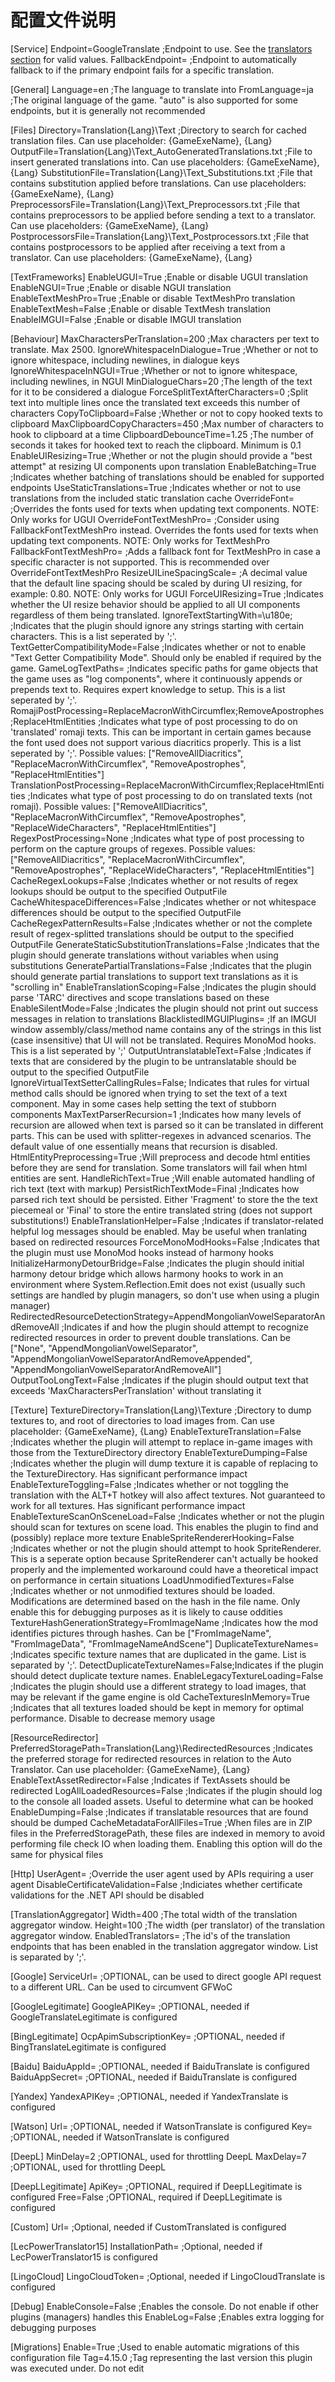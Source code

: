 # 配置文件说明
[Service]
Endpoint=GoogleTranslate         ;Endpoint to use. See the [translators section](#translators) for valid values.
FallbackEndpoint=                ;Endpoint to automatically fallback to if the primary endpoint fails for a specific translation.

[General]
Language=en                      ;The language to translate into
FromLanguage=ja                  ;The original language of the game. "auto" is also supported for some endpoints, but it is generally not recommended

[Files]
Directory=Translation\{Lang}\Text                                   ;Directory to search for cached translation files. Can use placeholder: {GameExeName}, {Lang}
OutputFile=Translation\{Lang}\Text\_AutoGeneratedTranslations.txt   ;File to insert generated translations into. Can use placeholders: {GameExeName}, {Lang}
SubstitutionFile=Translation\{Lang}\Text\_Substitutions.txt         ;File that contains substitution applied before translations. Can use placeholders: {GameExeName}, {Lang}
PreprocessorsFile=Translation\{Lang}\Text\_Preprocessors.txt        ;File that contains preprocessors to be applied before sending a text to a translator. Can use placeholders: {GameExeName}, {Lang}
PostprocessorsFile=Translation\{Lang}\Text\_Postprocessors.txt      ;File that contains postprocessors to be applied after receiving a text from a translator. Can use placeholders: {GameExeName}, {Lang}

[TextFrameworks]
EnableUGUI=True                  ;Enable or disable UGUI translation
EnableNGUI=True                  ;Enable or disable NGUI translation
EnableTextMeshPro=True           ;Enable or disable TextMeshPro translation
EnableTextMesh=False             ;Enable or disable TextMesh translation
EnableIMGUI=False                ;Enable or disable IMGUI translation

[Behaviour]
MaxCharactersPerTranslation=200  ;Max characters per text to translate. Max 2500.
IgnoreWhitespaceInDialogue=True  ;Whether or not to ignore whitespace, including newlines, in dialogue keys
IgnoreWhitespaceInNGUI=True      ;Whether or not to ignore whitespace, including newlines, in NGUI
MinDialogueChars=20              ;The length of the text for it to be considered a dialogue
ForceSplitTextAfterCharacters=0  ;Split text into multiple lines once the translated text exceeds this number of characters
CopyToClipboard=False            ;Whether or not to copy hooked texts to clipboard
MaxClipboardCopyCharacters=450   ;Max number of characters to hook to clipboard at a time
ClipboardDebounceTime=1.25       ;The number of seconds it takes for hooked text to reach the clipboard. Minimum is 0.1
EnableUIResizing=True            ;Whether or not the plugin should provide a "best attempt" at resizing UI components upon translation
EnableBatching=True              ;Indicates whether batching of translations should be enabled for supported endpoints
UseStaticTranslations=True       ;Indicates whether or not to use translations from the included static translation cache
OverrideFont=                    ;Overrides the fonts used for texts when updating text components. NOTE: Only works for UGUI
OverrideFontTextMeshPro=         ;Consider using FallbackFontTextMeshPro instead. Overrides the fonts used for texts when updating text components. NOTE: Only works for TextMeshPro
FallbackFontTextMeshPro=         ;Adds a fallback font for TextMeshPro in case a specific character is not supported. This is recommended over OverrideFontTextMeshPro
ResizeUILineSpacingScale=        ;A decimal value that the default line spacing should be scaled by during UI resizing, for example: 0.80. NOTE: Only works for UGUI
ForceUIResizing=True             ;Indicates whether the UI resize behavior should be applied to all UI components regardless of them being translated.
IgnoreTextStartingWith=\u180e;   ;Indicates that the plugin should ignore any strings starting with certain characters. This is a list seperated by ';'.
TextGetterCompatibilityMode=False ;Indicates whether or not to enable "Text Getter Compatibility Mode". Should only be enabled if required by the game. 
GameLogTextPaths=                ;Indicates specific paths for game objects that the game uses as "log components", where it continuously appends or prepends text to. Requires expert knowledge to setup. This is a list seperated by ';'.
RomajiPostProcessing=ReplaceMacronWithCircumflex;RemoveApostrophes;ReplaceHtmlEntities ;Indicates what type of post processing to do on 'translated' romaji texts. This can be important in certain games because the font used does not support various diacritics properly. This is a list seperated by ';'. Possible values: ["RemoveAllDiacritics", "ReplaceMacronWithCircumflex", "RemoveApostrophes", "ReplaceHtmlEntities"]
TranslationPostProcessing=ReplaceMacronWithCircumflex;ReplaceHtmlEntities ;Indicates what type of post processing to do on translated texts (not romaji). Possible values: ["RemoveAllDiacritics", "ReplaceMacronWithCircumflex", "RemoveApostrophes", "ReplaceWideCharacters", "ReplaceHtmlEntities"]
RegexPostProcessing=None         ;Indicates what type of post processing to perform on the capture groups of regexes. Possible values: ["RemoveAllDiacritics", "ReplaceMacronWithCircumflex", "RemoveApostrophes", "ReplaceWideCharacters", "ReplaceHtmlEntities"]
CacheRegexLookups=False          ;Indicates whether or not results of regex lookups should be output to the specified OutputFile
CacheWhitespaceDifferences=False ;Indicates whether or not whitespace differences should be output to the specified OutputFile
CacheRegexPatternResults=False   ;Indicates whether or not the complete result of regex-splitted translations should be output to the specified OutputFile
GenerateStaticSubstitutionTranslations=False ;Indicates that the plugin should generate translations without variables when using substitutions
GeneratePartialTranslations=False ;Indicates that the plugin should generate partial translations to support text translations as it is "scrolling in"
EnableTranslationScoping=False   ;Indicates the plugin should parse 'TARC' directives and scope translations based on these
EnableSilentMode=False           ;Indicates the plugin should not print out success messages in relation to translations
BlacklistedIMGUIPlugins=         ;If an IMGUI window assembly/class/method name contains any of the strings in this list (case insensitive) that UI will not be translated. Requires MonoMod hooks. This is a list seperated by ';'
OutputUntranslatableText=False   ;Indicates if texts that are considered by the plugin to be untranslatable should be output to the specified OutputFile
IgnoreVirtualTextSetterCallingRules=False; Indicates that rules for virtual method calls should be ignored when trying to set the text of a text component. May in some cases help setting the text of stubborn components
MaxTextParserRecursion=1         ;Indicates how many levels of recursion are allowed when text is parsed so it can be translated in different parts. This can be used with splitter-regexes in advanced scenarios. The default value of one essentially means that recursion is disabled.
HtmlEntityPreprocessing=True     ;Will preprocess and decode html entities before they are send for translation. Some translators will fail when html entities are sent.
HandleRichText=True              ;Will enable automated handling of rich text (text with markup)
PersistRichTextMode=Final        ;Indicates how parsed rich text should be persisted. Either 'Fragment' to store the the text piecemeal or 'Final' to store the entire translated string (does not support substitutions!)
EnableTranslationHelper=False    ;Indicates if translator-related helpful log messages should be enabled. May be useful when tranlating based on redirected resources
ForceMonoModHooks=False          ;Indicates that the plugin must use MonoMod hooks instead of harmony hooks
InitializeHarmonyDetourBridge=False ;Indicates the plugin should initial harmony detour bridge which allows harmony hooks to work in an environment where System.Reflection.Emit does not exist (usually such settings are handled by plugin managers, so don't use when using a plugin manager)
RedirectedResourceDetectionStrategy=AppendMongolianVowelSeparatorAndRemoveAll ;Indicates if and how the plugin should attempt to recognize redirected resources in order to prevent double translations. Can be ["None", "AppendMongolianVowelSeparator", "AppendMongolianVowelSeparatorAndRemoveAppended", "AppendMongolianVowelSeparatorAndRemoveAll"]
OutputTooLongText=False          ;Indicates if the plugin should output text that exceeds 'MaxCharactersPerTranslation' without translating it

[Texture]
TextureDirectory=Translation\{Lang}\Texture ;Directory to dump textures to, and root of directories to load images from. Can use placeholder: {GameExeName}, {Lang}
EnableTextureTranslation=False   ;Indicates whether the plugin will attempt to replace in-game images with those from the TextureDirectory directory
EnableTextureDumping=False       ;Indicates whether the plugin will dump texture it is capable of replacing to the TextureDirectory. Has significant performance impact
EnableTextureToggling=False      ;Indicates whether or not toggling the translation with the ALT+T hotkey will also affect textures. Not guaranteed to work for all textures. Has significant performance impact
EnableTextureScanOnSceneLoad=False ;Indicates whether or not the plugin should scan for textures on scene load. This enables the plugin to find and (possibly) replace more texture
EnableSpriteRendererHooking=False ;Indicates whether or not the plugin should attempt to hook SpriteRenderer. This is a seperate option because SpriteRenderer can't actually be hooked properly and the implemented workaround could have a theoretical impact on performance in certain situations
LoadUnmodifiedTextures=False     ;Indicates whether or not unmodified textures should be loaded. Modifications are determined based on the hash in the file name. Only enable this for debugging purposes as it is likely to cause oddities
TextureHashGenerationStrategy=FromImageName ;Indicates how the mod identifies pictures through hashes. Can be ["FromImageName", "FromImageData", "FromImageNameAndScene"]
DuplicateTextureNames=           ;Indicates specific texture names that are duplicated in the game. List is separated by ';'.
DetectDuplicateTextureNames=False;Indicates if the plugin should detect duplicate texture names.
EnableLegacyTextureLoading=False ;Indicates the plugin should use a different strategy to load images, that may be relevant if the game engine is old
CacheTexturesInMemory=True       ;Indicates that all textures loaded should be kept in memory for optimal performance. Disable to decrease memory usage

[ResourceRedirector]
PreferredStoragePath=Translation\{Lang}\RedirectedResources ;Indicates the preferred storage for redirected resources in relation to the Auto Translator. Can use placeholder: {GameExeName}, {Lang}
EnableTextAssetRedirector=False  ;Indicates if TextAssets should be redirected
LogAllLoadedResources=False      ;Indicates if the plugin should log to the console all loaded assets. Useful to determine what can be hooked
EnableDumping=False              ;Indicates if translatable resources that are found should be dumped
CacheMetadataForAllFiles=True    ;When files are in ZIP files in the PreferredStoragePath, these files are indexed in memory to avoid performing file check IO when loading them. Enabling this option will do the same for physical files

[Http]
UserAgent=                       ;Override the user agent used by APIs requiring a user agent
DisableCertificateValidation=False ;Indiciates whether certificate validations for the .NET API should be disabled

[TranslationAggregator]
Width=400                        ;The total width of the translation aggregator window.
Height=100                       ;The width (per translator) of the translation aggregator window.
EnabledTranslators=              ;The id's of the translation endpoints that has been enabled in the translation aggregator window. List is separated by ';'.

[Google]
ServiceUrl=                      ;OPTIONAL, can be used to direct google API request to a different URL. Can be used to circumvent GFWoC

[GoogleLegitimate]
GoogleAPIKey=                    ;OPTIONAL, needed if GoogleTranslateLegitimate is configured

[BingLegitimate]
OcpApimSubscriptionKey=          ;OPTIONAL, needed if BingTranslateLegitimate is configured

[Baidu]
BaiduAppId=                      ;OPTIONAL, needed if BaiduTranslate is configured
BaiduAppSecret=                  ;OPTIONAL, needed if BaiduTranslate is configured

[Yandex]
YandexAPIKey=                    ;OPTIONAL, needed if YandexTranslate is configured

[Watson]
Url=                             ;OPTIONAL, needed if WatsonTranslate is configured
Key=                             ;OPTIONAL, needed if WatsonTranslate is configured

[DeepL]
MinDelay=2                       ;OPTIONAL, used for throttling DeepL
MaxDelay=7                       ;OPTIONAL, used for throttling DeepL

[DeepLLegitimate]
ApiKey=                          ;OPTIONAL, required if DeepLLegitimate is configured
Free=False                       ;OPTIONAL, required if DeepLLegitimate is configured

[Custom]
Url=                             ;Optional, needed if CustomTranslated is configured

[LecPowerTranslator15]
InstallationPath=                ;Optional, needed if LecPowerTranslator15 is configured

[LingoCloud]
LingoCloudToken=                 ;Optional, needed if LingoCloudTranslate is configured

[Debug]
EnableConsole=False              ;Enables the console. Do not enable if other plugins (managers) handles this
EnableLog=False                  ;Enables extra logging for debugging purposes

[Migrations]
Enable=True                      ;Used to enable automatic migrations of this configuration file
Tag=4.15.0                        ;Tag representing the last version this plugin was executed under. Do not edit
